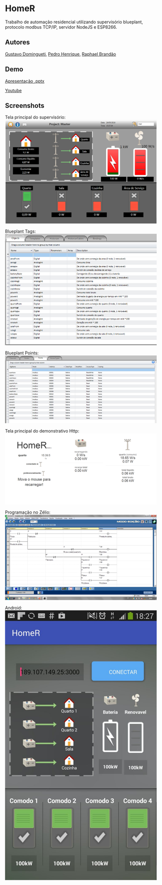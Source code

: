 # HomeR
Trabalho de automação residencial utilizando supervisório blueplant, protocolo modbus TCP/IP, servidor NodeJS e ESP8266.

## Autores
[Gustavo Domingueti](https://github.com/GustavoDominguetti), [Pedro Henrique](https://www.facebook.com/pedro.hc.do), [Raphael Brandão](https://www.facebook.com/raphaelbs)

## Demo
[Apresentação .pptx](./Trabalho%20de%20Dom%C3%B3tica.pptx)

[Youtube](https://youtu.be/CZUL37YRlck)

## Screenshots

Tela principal do supervisório:<br/>
<img src="screenshots/blueplant-project.PNG" alt="blueplant main" width="500" heigth="auto" />

Blueplant Tags:<br/>
<img src="screenshots/blueplant-tags.PNG" alt="tags do blueplant" width="500" heigth="auto" />

Blueplant Points:<br/>
<img src="screenshots/blueplant-points.PNG" alt="points do blueplant" width="500" heigth="auto" />

Tela principal do demonstrativo Http:<br/>
<img src="screenshots/homescreen.PNG" alt="home do demonstrativo http" width="500" heigth="auto" />

Programação no Zélio:<br/>
<img src="screenshots/zelio.png" alt="programação zélio" width="500" heigth="auto" />

Android:<br/>
<img src="screenshots/android.jpg" alt="android main" width="500" heigth="auto" />
